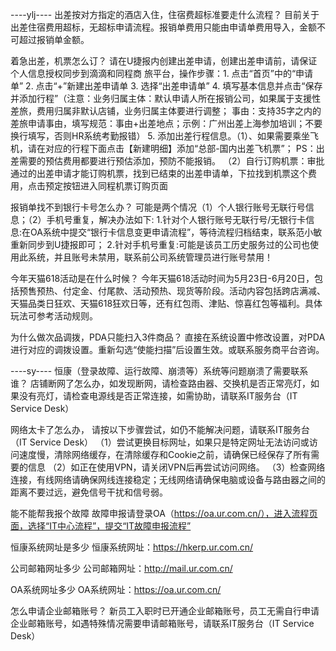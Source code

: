 ----ylj----
出差按对方指定的酒店入住，住宿费超标准要走什么流程？
目前关于出差住宿费用超标，无超标申请流程。报销单费用只能由申请单费用导入，金额不可超过报销单金额。

着急出差，机票怎么订？
请在U捷报内创建出差申请，创建出差申请前，请保证个人信息授权同步到滴滴和同程商
旅平台，操作步骤：1. 点击“首页”中的“申请单”
2. 点击“+”新建出差申请单
3. 选择“出差申请单”
4. 填写基本信息并点击“保存并添加行程”（注意：业务归属主体：默认申请人所在报销公司，如果属于支援性差旅，费用归属非默认店铺，业务归属主体要进行调整；
事由：支持35字之内的差旅申请事由，填写规范：事由+出差地点；示例：广州出差上海参加培训；不要换行填写，否则HR系统考勤报错）
5. 添加出差行程信息。（1）、如果需要乘坐飞机，请在对应的行程下面点击【新建明细】添加“总部-国内出差飞机票”； PS：出差需要的预估费用都要进行预估添加，预防不能报销。
（2）自行订购机票：审批通过的出差申请才能订购机票，找到已结束的出差申请单，下拉找到机票这个费用，点击预定按钮进入同程机票订购页面


报销单找不到银行卡号怎么办？
可能是两个情况（1）个人银行账号无联行号信息；（2）手机号重复，解决办法如下:
1.针对个人银行账号无联行号/无银行卡信息:在OA系统中提交“银行卡信息变更申请流程”，等待流程归档结束，联系范小敏重新同步到U捷报即可；
2.针对手机号重复:可能是该员工历史服务过的公司也使用此系统，并且账号未禁用，联系前公司系统管理员进行账号禁用！


今年天猫618活动是在什么时候？
今年天猫618活动时间为5月23日-6月20日，包括预售预热、付定金、付尾款、活动预热、现货等阶段。活动内容包括跨店满减、天猫品类日狂欢、天猫618狂欢日等，还有红包雨、津贴、惊喜红包等福利。具体玩法可参考活动规则。

为什么做次品调拨，PDA只能扫入3件商品？
直接在系统设置中修改设置，对PDA进行对应的调拨设置。重新勾选“使能扫描”后设置生效。或联系服务商平台咨询。

----sy----
恒康（登录故障、运行故障、崩溃等）系统等问题崩溃了需要联系谁？
店铺断网了怎么办，如发现断网，请检查路由器、交换机是否正常亮灯，如果没有亮灯，请检查电源线是否正常连接，如需协助，请联系IT服务台（IT Service Desk）

网络太卡了怎么办，
请按以下步骤尝试，如仍不能解决问题，请联系IT服务台（IT Service Desk）
（1）尝试更换目标网址，如果只是特定网址无法访问或访问速度慢，清除网络缓存，在清除缓存和Cookie之前，请确保已经保存了所有需要的信息
（2）如正在使用VPN，请关闭VPN后再尝试访问网络。
（3）检查网络连接，有线网络请确保网线连接稳定；无线网络请确保电脑或设备与路由器之间的距离不要过远，避免信号干扰和信号弱。

能不能帮我报个故障
故障申报请登录OA（https://oa.ur.com.cn/），进入流程页面，选择“IT中心流程”，提交“IT故障申报流程”

恒康系统网址是多少
恒康系统网址：https://hkerp.ur.com.cn/

公司邮箱网址多少
公司邮箱网址：http://mail.ur.com.cn/

OA系统网址多少
OA系统网址：https://oa.ur.com.cn/

怎么申请企业邮箱账号？
新员工入职时已开通企业邮箱账号，员工无需自行申请企业邮箱账号，如遇特殊情况需要申请邮箱账号，请联系IT服务台（IT Service Desk）
